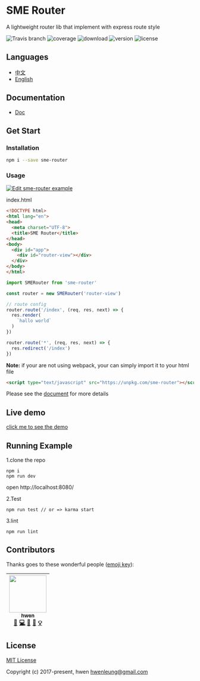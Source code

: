 # SME Router

A lightweight router lib that implement with express route style

![Travis branch](https://img.shields.io/travis/SME-FE/sme-router/master.svg?style=flat-square)
![coverage](https://img.shields.io/coveralls/github/SME-FE/sme-router/master.svg?style=flat-square)
![download](https://img.shields.io/npm/dm/sme-router.svg?style=flat-square)
![version](https://img.shields.io/npm/v/sme-router.svg?style=flat-square)
![license](https://img.shields.io/badge/license-mit-green.svg?style=flat-square)

## Languages

- [中文](https://sme-fe.github.io/website-router/zh/)
- [English](https://sme-fe.github.io/website-router/)

## Documentation

- [Doc](https://sme-fe.github.io/website-router/)

## Get Start

### Installation

```bash
npm i --save sme-router
```

### Usage

[![Edit sme-router example](https://codesandbox.io/static/img/play-codesandbox.svg)](https://codesandbox.io/s/5w4q410wjn)

index.html

```html
<!DOCTYPE html>
<html lang="en">
<head>
  <meta charset="UTF-8">
  <title>SME Router</title>
</head>
<body>
  <div id="app">
    <div id="router-view"></div>
  </div>
</body>
</html>

```

```js
import SMERouter from 'sme-router'

const router = new SMERouter('router-view')

// route config
router.route('/index', (req, res, next) => {
  res.render(
    `hallo world`
  )
})

router.route('*', (req, res, next) => {
  res.redirect('/index')
})
```

**Note:** if your are not using webpack, your can simply import it to your html file

```html
<script type="text/javascript" src="https://unpkg.com/sme-router"></script>
```

Please see the [document](https://github.com/SME-FE/sme-router/blob/master/docs/document.md) for more details

## Live demo

[click me to see the demo](https://sme-fe.github.io/sme-router/)

## Running Example 

1.clone the repo

```shell
npm i
npm run dev
```

open http://localhost:8080/

2.Test

```shell
npm run test // or => karma start
```

3.lint

```shell
npm run lint
```

## Contributors

Thanks goes to these wonderful people ([emoji key](https://github.com/kentcdodds/all-contributors#emoji-key)):

<!-- ALL-CONTRIBUTORS-LIST:START - Do not remove or modify this section -->
| [<img src="https://avatars3.githubusercontent.com/u/6712767?v=4" width="100px;"/><br /><sub>hwen</sub>](https://github.com/hwen)<br />[🤔](#ideas "Ideas & Planning") [💻](https://github.com/SME-FE/sme-router/commits?author=hwen "Code") [🎨](#design "Design") [📖](https://github.com/SME-FE/sme-router/commits?author=hwen "Documentation") [💡](#example "Examples") |
| :---: |
<!-- ALL-CONTRIBUTORS-LIST:END -->

## License

[MIT License](https://opensource.org/licenses/MIT)

Copyright (c) 2017-present, hwen <hwenleung@gmail.com>
